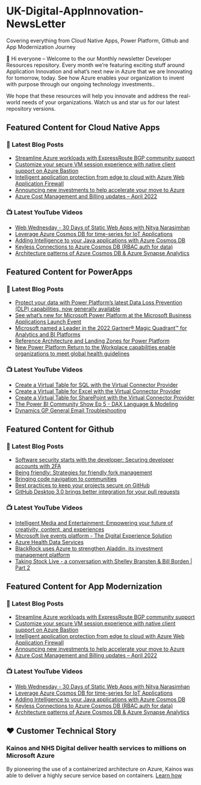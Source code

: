 # UK-Digital-AppInnovation-NewsLetter

Covering everything from Cloud Native Apps, Power Platform, Github and App Modernization Journey

👋 Hi everyone – Welcome to the our Monthly newsletter Developer Resources repository. Every month we’re featuring exciting stuff around Application Innovation and what’s next new in Azure that we are Innovating for tomorrow, today. See how Azure enables your organization to invent with purpose through our ongoing technology investments..


We hope that these resources will help you innovate and address the real-world needs of your organizations. Watch us and star us for our latest repository versions.

## Featured Content for Cloud Native Apps


### 📝 Latest Blog Posts

    
<!-- BLOGCNA:START -->
- [Streamline Azure workloads with ExpressRoute BGP community support](https://azure.microsoft.com/blog/streamline-azure-workloads-with-expressroute-bgp-community-support/)
- [Customize your secure VM session experience with native client support on Azure Bastion](https://azure.microsoft.com/blog/customize-your-secure-vm-session-experience-with-native-client-support-on-azure-bastion/)
- [Intelligent application protection from edge to cloud with Azure Web Application Firewall](https://azure.microsoft.com/blog/intelligent-application-protection-from-edge-to-cloud-with-azure-web-application-firewall/)
- [Announcing new investments to help accelerate your move to Azure](https://azure.microsoft.com/blog/announcing-new-investments-to-help-accelerate-your-move-to-azure/)
- [Azure Cost Management and Billing updates – April 2022](https://azure.microsoft.com/blog/azure-cost-management-and-billing-updates-april-2022/)
<!-- BLOGCNA:END -->

### 📺 Latest YouTube Videos

 
<!-- YOUTUBECNA:START -->
- [Web Wednesday - 30 Days of Static Web Apps with Nitya Narasimhan](https://www.youtube.com/watch?v=9P3LYFoaFpY)
- [Leverage Azure Cosmos DB for time-series  for IoT Applications](https://www.youtube.com/watch?v=zsTro_H1f6U)
- [Adding Intelligence to your Java applications with Azure Cosmos DB](https://www.youtube.com/watch?v=wyl4vClqBm8)
- [Keyless Connections to Azure Cosmos DB &lpar;RBAC auth for data&rpar;](https://www.youtube.com/watch?v=pENvLW28nDk)
- [Architecture patterns of Azure Cosmos DB &amp; Azure Synapse Analytics](https://www.youtube.com/watch?v=0N3bnwa66VE)
<!-- YOUTUBECNA:END -->

##  Featured Content for PowerApps
### 📝 Latest Blog Posts
<!-- BLOGPOWER:START -->
- [Protect your data with Power Platform’s latest Data Loss Prevention (DLP) capabilities, now generally available](https://cloudblogs.microsoft.com/powerplatform/2022/04/11/protect-your-data-with-power-platforms-latest-data-loss-prevention-dlp-capabilities-now-generally-available/)
- [See what’s new for Microsoft Power Platform at the Microsoft Business Applications Launch Event](https://cloudblogs.microsoft.com/powerplatform/2022/03/30/see-whats-new-for-microsoft-power-platform-at-the-microsoft-business-applications-launch-event/)
- [Microsoft named a Leader in the 2022 Gartner® Magic Quadrant™ for Analytics and BI Platforms](https://powerbi.microsoft.com/en-us/blog/microsoft-named-a-leader-in-the-2022-gartner-magic-quadrant-for-analytics-and-bi-platforms/)
- [Reference Architecture and Landing Zones for Power Platform](https://cloudblogs.microsoft.com/powerplatform/2022/02/18/north-star-architecture-and-landing-zones-for-power-platform/)
- [New Power Platform Return to the Workplace capabilities enable organizations to meet global health guidelines](https://cloudblogs.microsoft.com/powerplatform/2021/11/30/new-power-platform-return-to-the-workplace-capabilities-enable-organizations-to-meet-global-health-guidelines/)
<!-- BLOGPOWER:END -->
 ### 📺 Latest YouTube Videos
    
<!-- YOUTUBEPOWER:START -->
- [Create a Virtual Table for SQL with the Virtual Connector Provider](https://www.youtube.com/watch?v=3KJdBe3BkM4)
- [Create a Virtual Table for Excel with the Virtual Connector Provider](https://www.youtube.com/watch?v=9rxYzF5h7k8)
- [Create a Virtual Table for SharePoint with the Virtual Connector Provider](https://www.youtube.com/watch?v=Jj7bWCV5Pu4)
- [The Power BI Community Show Ep 5 - DAX Language &amp; Modeling](https://www.youtube.com/watch?v=Ijnh3c1Zxz8)
- [Dynamics GP General Email Troubleshooting](https://www.youtube.com/watch?v=MWQhWDNQ6jc)
<!-- YOUTUBEPOWER:END -->

##  Featured Content for Github
### 📝 Latest Blog Posts
<!-- BLOGGITHUB:START -->
- [Software security starts with the developer: Securing developer accounts with 2FA](https://github.blog/2022-05-04-software-security-starts-with-the-developer-securing-developer-accounts-with-2fa/)
- [Being friendly: Strategies for friendly fork management](https://github.blog/2022-05-02-friend-zone-strategies-friendly-fork-management/)
- [Bringing code navigation to communities](https://github.blog/2022-04-29-bringing-code-navigation-to-communities/)
- [Best practices to keep your projects secure on GitHub](https://github.blog/2022-04-28-best-practices-to-keep-your-projects-secure-on-github/)
- [GitHub Desktop 3.0 brings better integration for your pull requests](https://github.blog/2022-04-26-github-desktop-3-0-brings-better-integration-for-your-pull-requests/)
<!-- BLOGGITHUB:END -->
### 📺 Latest YouTube Videos
<!-- YOUTUBEGITHUB:START -->
- [Intelligent Media and Entertainment: Empowering your future of creativity, content, and experiences](https://www.youtube.com/watch?v=3SpKd5cwVAs)
- [Microsoft live events platform - The Digital Experience Solution](https://www.youtube.com/watch?v=LldOYzR5tfo)
- [Azure Health Data Services](https://www.youtube.com/watch?v=EKMI7TZK72k)
- [BlackRock uses Azure to strengthen Aladdin, its investment management platform](https://www.youtube.com/watch?v=4tm8exI0DSY)
- [Taking Stock Live - a conversation with Shelley Bransten &amp; Bill Borden | Part 2](https://www.youtube.com/watch?v=y9LU4ID2UCQ)
<!-- YOUTUBEGITHUB:END -->
##  Featured Content for App Modernization
### 📝 Latest Blog Posts
<!-- BLOGAPPMOD:START -->
- [Streamline Azure workloads with ExpressRoute BGP community support](https://azure.microsoft.com/blog/streamline-azure-workloads-with-expressroute-bgp-community-support/)
- [Customize your secure VM session experience with native client support on Azure Bastion](https://azure.microsoft.com/blog/customize-your-secure-vm-session-experience-with-native-client-support-on-azure-bastion/)
- [Intelligent application protection from edge to cloud with Azure Web Application Firewall](https://azure.microsoft.com/blog/intelligent-application-protection-from-edge-to-cloud-with-azure-web-application-firewall/)
- [Announcing new investments to help accelerate your move to Azure](https://azure.microsoft.com/blog/announcing-new-investments-to-help-accelerate-your-move-to-azure/)
- [Azure Cost Management and Billing updates – April 2022](https://azure.microsoft.com/blog/azure-cost-management-and-billing-updates-april-2022/)
<!-- BLOGAPPMOD:END -->
### 📺 Latest YouTube Videos
<!-- YOUTUBEAPPMOD:START -->
- [Web Wednesday - 30 Days of Static Web Apps with Nitya Narasimhan](https://www.youtube.com/watch?v=9P3LYFoaFpY)
- [Leverage Azure Cosmos DB for time-series  for IoT Applications](https://www.youtube.com/watch?v=zsTro_H1f6U)
- [Adding Intelligence to your Java applications with Azure Cosmos DB](https://www.youtube.com/watch?v=wyl4vClqBm8)
- [Keyless Connections to Azure Cosmos DB &lpar;RBAC auth for data&rpar;](https://www.youtube.com/watch?v=pENvLW28nDk)
- [Architecture patterns of Azure Cosmos DB &amp; Azure Synapse Analytics](https://www.youtube.com/watch?v=0N3bnwa66VE)
<!-- YOUTUBEAPPMOD:END -->


## ♥️ Customer Technical Story 

### Kainos and NHS Digital deliver health services to millions on Microsoft Azure

By pioneering the use of a containerized architecture on Azure, Kainos was able to deliver a highly secure service based on containers. [Learn how](https://customers.microsoft.com/en-us/story/1368348549535774520-kainos-and-nhs-digital-deliver-health-services-to-millions-on-microsoft-azure)

